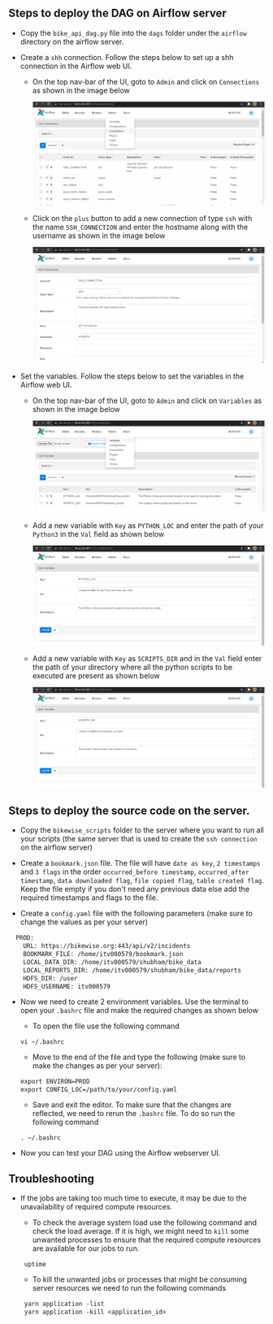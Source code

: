 ## Steps to deploy the DAG on Airflow server

* Copy the `bike_api_dag.py` file into the `dags` folder under the `airflow` directory on the airflow server.

* Create a `shh` connection. Follow the steps below to set up a shh connection in the Airflow web UI.
  
  * On the top nav-bar of the UI, goto to `Admin` and click on `Connections` as shown in the image below
  
    ![ssh connection 1](https://github.com/enigma0503/bikewise/blob/main/img/ssh1.png)
    
  * Click on the `plus` button to add a new connection of type `ssh` with the name `SSH_CONNECTION` and enter the 
    hostname along with the username as shown in the image below
    
     ![ssh connection 2](https://github.com/enigma0503/bikewise/blob/main/img/ssh2.png)
     
* Set the variables. Follow the steps below to set the variables in the Airflow web UI.
  
  * On the top nav-bar of the UI, goto to `Admin` and click on `Variables` as shown in the image below
    
    ![var 1](https://github.com/enigma0503/bikewise/blob/main/img/var1.png)
  
  * Add a new variable with `Key` as `PYTHON_LOC` and enter the path of your `Python3` in the `Val` field as shown below
    
    ![var 1](https://github.com/enigma0503/bikewise/blob/main/img/var2.png)
    
  * Add a new variable with `Key` as `SCRIPTS_DIR` and in the `Val` field enter the path of your directory where all the python scripts to be executed are present as shown below
    
    ![var 1](https://github.com/enigma0503/bikewise/blob/main/img/var3.png)
    
    
## Steps to deploy the source code on the server.

* Copy the `bikewise_scripts` folder to the server where you want to run all your scripts (the same server that is used to create the `ssh connection` on the airflow server)

* Create a `bookmark.json` file. The file will have `date as key`, `2 timestamps` and `3 flags` in the order `occurred_before timestamp`, `occurred_after timestamp`, `data downloaded flag`, `file copied flag`, `table created flag`. Keep the file empty if you don't need any previous data else add the required timestamps and flags to the file.
 
* Create a `config.yaml` file with the following parameters (make sure to change the values as per your server)
  
```shell
  PROD:
    URL: https://bikewise.org:443/api/v2/incidents
    BOOKMARK_FILE: /home/itv000579/bookmark.json
    LOCAL_DATA_DIR: /home/itv000579/shubham/bike_data
    LOCAL_REPORTS_DIR: /home/itv000579/shubham/bike_data/reports
    HDFS_DIR: /user
    HDFS_USERNAME: itv000579
```
* Now we need to create 2 environment variables. Use the terminal to open your `.bashrc` file and make the required changes as shown below

  * To open the file use the following command
  
  ```shell
  vi ~/.bashrc
  ```
  * Move to the end of the file and type the following (make sure to make the changes as per your server):

  ```shell
  export ENVIRON=PROD
  export CONFIG_LOC=/path/to/your/config.yaml
  ```
  * Save and exit the editor. To make sure that the changes are reflected, we need to rerun the `.bashrc` file. To do so run the following command

  ```shell
  . ~/.bashrc
  ```

* Now you can test your DAG using the Airflow webserver UI.

## Troubleshooting

* If the jobs are taking too much time to execute, it may be due to the unavailability of required compute resources. 

    * To check the average system load use the following command and check the load average. If it is high, we might need to `kill` some unwanted processes to ensure that the required compute resources are available for our jobs to run.

    ```shell
     uptime
    ```
   * To kill the unwanted jobs or processes that might be consuming server resources we need to run the following commands
   
   ```shell
    yarn application -list
    yarn application -kill <application_id>
   ```
